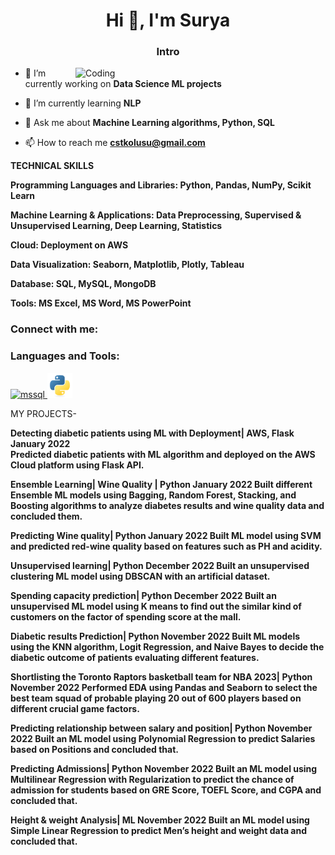 

<!--
**chinnasuryateja/chinnasuryateja** is a ✨ _special_ ✨ repository because its `README.md` (this file) appears on your GitHub profile.

Here are some ideas to get you started:

- 🔭 I’m currently working on ...
- 🌱 I’m currently learning ...
- 👯 I’m looking to collaborate on ...
- 🤔 I’m looking for help with ...
- 💬 Ask me about ...
- 📫 How to reach me: cstkolusu@gmail.com
- 😄 Pronouns: ...
- ⚡ Fun fact: I am good at reading minds
-->

<h1 align="center">Hi 👋, I'm Surya</h1>
<h3 align="center">Intro</h3>
<img align="right" alt="Coding" width="400" src="https://www.mygo.ge/uploads/blog/1584023795.jpg">



- 🔭 I’m currently working on **Data Science ML projects**

- 🌱 I’m currently learning **NLP**

- 💬 Ask me about **Machine Learning algorithms, Python, SQL**

- 📫 How to reach me **cstkolusu@gmail.com**

**TECHNICAL SKILLS**

**Programming Languages and Libraries:  Python, Pandas, NumPy, Scikit Learn**

**Machine Learning & Applications: Data Preprocessing, Supervised & Unsupervised Learning, Deep Learning, Statistics**

**Cloud: Deployment on AWS**

**Data Visualization: Seaborn, Matplotlib, Plotly, Tableau**

**Database: SQL, MySQL, MongoDB**

**Tools: MS Excel, MS Word, MS PowerPoint**


<h3 align="left">Connect with me:</h3>
<p align="left">

<h3 align="left">Languages and Tools:</h3>
<p align="left"> <a href="https://www.microsoft.com/en-us/sql-server" target="_blank" rel="noreferrer"> <img src="https://www.svgrepo.com/show/303229/microsoft-sql-server-logo.svg" alt="mssql" width="40" height="40"/> </a> <a href="https://www.python.org" target="_blank" rel="noreferrer"> <img src="https://raw.githubusercontent.com/devicons/devicon/master/icons/python/python-original.svg" alt="python" width="40" height="40"/> </a> </p>

MY PROJECTS-

**Detecting diabetic patients using ML with Deployment| AWS, Flask	   			January 2022                                                                                                  
Predicted diabetic patients with ML algorithm and deployed on the AWS Cloud platform using Flask API.**

**Ensemble Learning| Wine Quality | Python						January 2022
Built different Ensemble ML models using Bagging, Random Forest, Stacking, and Boosting algorithms to analyze diabetes results and wine quality data and concluded them.**

**Predicting Wine quality| Python								January 2022
Built ML model using SVM and predicted red-wine quality based on features such as PH and acidity.**

**Unsupervised learning| Python								December 2022
Built an unsupervised clustering ML model using DBSCAN with an artificial dataset.**

**Spending capacity prediction| Python							December 2022
Built an unsupervised ML model using K means to find out the similar kind of customers on the factor of spending score at the mall.**


**Diabetic results Prediction| Python							November 2022
Built ML models using the KNN algorithm, Logit Regression, and Naive Bayes to decide the diabetic outcome of patients evaluating different features.**

**Shortlisting the Toronto Raptors basketball team for NBA 2023| Python               		November 2022
Performed EDA using Pandas and Seaborn to select the best team squad of probable playing 20 out of 600 players based on different crucial game factors.**

**Predicting relationship between salary and position| Python				November 2022
Built an ML model using Polynomial Regression to predict Salaries based on Positions and concluded that.**

**Predicting Admissions| Python 								November 2022
Built an ML model using Multilinear Regression with Regularization to predict the chance of admission for students based on GRE Score, TOEFL Score, and CGPA and concluded that.**

**Height & weight Analysis| ML								November 2022
Built an ML model using Simple Linear Regression to predict Men’s height and weight data and concluded that.**



